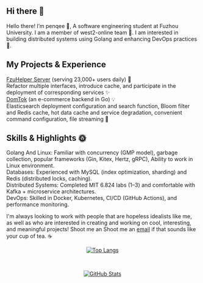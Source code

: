 

<!--
**penqee/penqee** is a ✨ _special_ ✨ repository because its `README.md` (this file) appears on your GitHub profile.

Here are some ideas to get you started:

- 🔭 I’m currently working on ...
- 🌱 I’m currently learning ...
- 👯 I’m looking to collaborate on ...
- 🤔 I’m looking for help with ...
- 💬 Ask me about ...
- 📫 How to reach me: ...
- 😄 Pronouns: ...
- ⚡ Fun fact: ...
-->

## Hi there 👋
Hello there! I’m penqee 🐧, A software engineering student at Fuzhou University. I am a member of west2-online team 🔭. I am interested in building distributed systems using Golang and enhancing DevOps practices 🌱.

## My Projects & Experience
[FzuHelper Server](https://github.com/west2-online/fzuhelper-server) (serving 23,000+ users daily) 🚀  
Refactor multiple interfaces, introduce cache, and participate in the deployment of corresponding services ✨  
[DomTok](https://github.com/west2-online/DomTok) (an e-commerce backend in Go) 💡  
Elasticsearch deployment configuration and search function, Bloom filter and Redis cache, hot data cache and service degradation, convenient command configuration, file streaming 🌈  

## Skills & Highlights 🌞
Golang And Linux: Familiar with concurrency (GMP model), garbage collection, popular frameworks (Gin, Kitex, Hertz, gRPC), Ability to work in Linux environment.  
Databases: Experienced with MySQL (index optimization, sharding) and Redis (distributed locks, caching).  
Distributed Systems: Completed MIT 6.824 labs (1–3) and comfortable with Kafka + microservice architectures.  
DevOps: Skilled in Docker, Kubernetes, CI/CD (GitHub Actions), and performance monitoring.  

I'm always looking to work with people that are hopeless idealists like me, as well as who are interested in creating and working on cool, interesting, and meaningful projects! Shoot me an Shoot me an [email](mailto:3092572427@qq.com) if that sounds like your cup of tea. ☕  

<div align="center">
  
  [![Top Langs](https://github-readme-stats.vercel.app/api/top-langs/?username=penqee&layout=compact&theme=radical&hide_border=true&card_width=450)](https://github.com/anuraghazra/github-readme-stats)
  
  <br/>
  
  [![GitHub Stats](https://github-readme-stats.vercel.app/api?username=penqee&show_icons=true&theme=ambient_gradient&hide_border=true&card_width=450)](https://github.com/anuraghazra/github-readme-stats)

</div>
